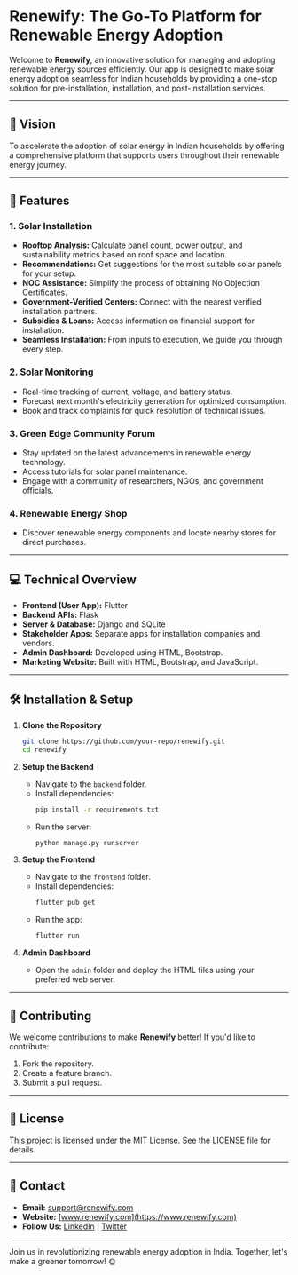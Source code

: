 # Renewify: The Go-To Platform for Renewable Energy Adoption

Welcome to **Renewify**, an innovative solution for managing and adopting renewable energy sources efficiently. Our app is designed to make solar energy adoption seamless for Indian households by providing a one-stop solution for pre-installation, installation, and post-installation services.

---

## 🌟 Vision

To accelerate the adoption of solar energy in Indian households by offering a comprehensive platform that supports users throughout their renewable energy journey.

---

## 🚀 Features

### 1. **Solar Installation**
- **Rooftop Analysis:** Calculate panel count, power output, and sustainability metrics based on roof space and location.
- **Recommendations:** Get suggestions for the most suitable solar panels for your setup.
- **NOC Assistance:** Simplify the process of obtaining No Objection Certificates.
- **Government-Verified Centers:** Connect with the nearest verified installation partners.
- **Subsidies & Loans:** Access information on financial support for installation.
- **Seamless Installation:** From inputs to execution, we guide you through every step.

### 2. **Solar Monitoring**
- Real-time tracking of current, voltage, and battery status.
- Forecast next month's electricity generation for optimized consumption.
- Book and track complaints for quick resolution of technical issues.

### 3. **Green Edge Community Forum**
- Stay updated on the latest advancements in renewable energy technology.
- Access tutorials for solar panel maintenance.
- Engage with a community of researchers, NGOs, and government officials.

### 4. **Renewable Energy Shop**
- Discover renewable energy components and locate nearby stores for direct purchases.

---

## 💻 Technical Overview

- **Frontend (User App):** Flutter
- **Backend APIs:** Flask
- **Server & Database:** Django and SQLite
- **Stakeholder Apps:** Separate apps for installation companies and vendors.
- **Admin Dashboard:** Developed using HTML, Bootstrap.
- **Marketing Website:** Built with HTML, Bootstrap, and JavaScript.

---

## 🛠️ Installation & Setup

1. **Clone the Repository**
   ```bash
   git clone https://github.com/your-repo/renewify.git
   cd renewify
   ```
2. **Setup the Backend**
   - Navigate to the `backend` folder.
   - Install dependencies:
     ```bash
     pip install -r requirements.txt
     ```
   - Run the server:
     ```bash
     python manage.py runserver
     ```

3. **Setup the Frontend**
   - Navigate to the `frontend` folder.
   - Install dependencies:
     ```bash
     flutter pub get
     ```
   - Run the app:
     ```bash
     flutter run
     ```

4. **Admin Dashboard**
   - Open the `admin` folder and deploy the HTML files using your preferred web server.

---

## 🤝 Contributing

We welcome contributions to make **Renewify** better! If you'd like to contribute:
1. Fork the repository.
2. Create a feature branch.
3. Submit a pull request.

---

## 📄 License

This project is licensed under the MIT License. See the [LICENSE](LICENSE) file for details.

---

## 📢 Contact

- **Email:** support@renewify.com
- **Website:** [www.renewify.com](https://www.renewify.com)
- **Follow Us:** [LinkedIn](#) | [Twitter](#)

---

Join us in revolutionizing renewable energy adoption in India. Together, let's make a greener tomorrow! 🌞
